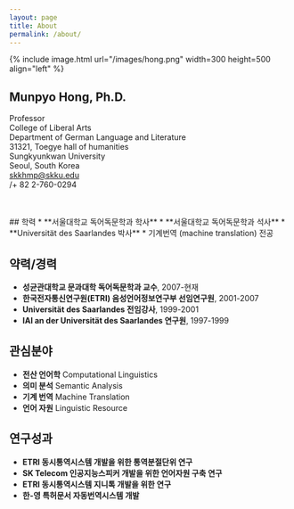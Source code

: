```yaml
---
layout: page
title: About
permalink: /about/
---
```


{% include image.html url="/images/hong.png" width=300 height=500 align="left" %}

## Munpyo Hong, Ph.D. 
Professor <br/>
College of Liberal Arts <br/>
Department of German Language and Literature <br/>
31321, Toegye hall of humanities <br/>
Sungkyunkwan University <br/>
Seoul, South Korea <br/>
skkhmp@skku.edu <br/>
/+ 82 2-760-0294

<br/>
<br/>
## 학력
* **서울대학교 독어독문학과 학사**
* **서울대학교 독어독문학과 석사**
* **Universität des Saarlandes 박사**
  * 기계번역 (machine translation) 전공
  
## 약력/경력
* **성균관대학교 문과대학 독어독문학과 교수**, 2007-현재
* **한국전자통신연구원(ETRI) 음성언어정보연구부 선임연구원**, 2001-2007
* **Universität des Saarlandes 전임강사**, 1999-2001
* **IAI an der Universität des Saarlandes 연구원**, 1997-1999

## 관심분야
* **전산 언어학** Computational Linguistics
* **의미 분석** Semantic Analysis
* **기계 번역** Machine Translation
* **언어 자원** Linguistic Resource

## 연구성과
* **ETRI 동시통역시스템 개발을 위한 통역분절단위 연구**
* **SK Telecom 인공지능스피커 개발을 위한 언어자원 구축 연구**
* **ETRI 동시통역시스템 지니톡 개발을 위한 연구**
* **한-영 특허문서 자동번역시스템 개발**



